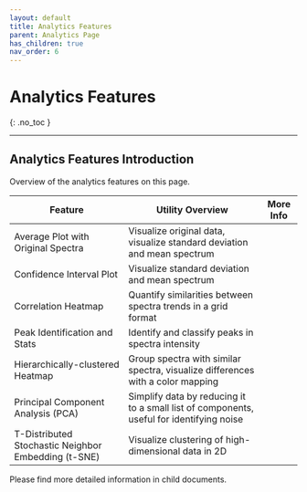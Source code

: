 ```yaml
---
layout: default
title: Analytics Features
parent: Analytics Page
has_children: true
nav_order: 6
---
```


# Analytics Features
{: .no_toc }

---

## Analytics Features Introduction

Overview of the analytics features on this page.

| Feature                                             | Utility Overview                                                                         | More Info    |
|-----------------------------------------------------|------------------------------------------------------------------------------------------|--------------|
| Average Plot with Original Spectra                  | Visualize original data, visualize standard deviation and mean spectrum                  |              |
| Confidence Interval Plot                            | Visualize standard deviation and mean spectrum                                           |              |
| Correlation Heatmap                                 | Quantify similarities between spectra trends in a grid format                            |              |
| Peak Identification and Stats                       | Identify and classify peaks in spectra intensity                                         |              |
| Hierarchically-clustered Heatmap                    | Group spectra with similar spectra, visualize differences with a color mapping           |              |
| Principal Component Analysis (PCA)                  | Simplify data by reducing it to a small list of components, useful for identifying noise |              |
| T-Distributed Stochastic Neighbor Embedding (t-SNE) | Visualize clustering of high-dimensional data in 2D                                      |              |

Please find more detailed information in child documents.